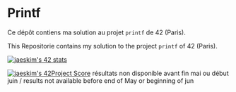 # Printf

Ce dépôt contiens ma solution au projet `printf` de 42 (Paris).

This Repositorie contains my solution to the project `printf` of 42 (Paris).

[![jaeskim's 42 stats](https://badge42.herokuapp.com/api/stats/cmaginot?cursus=42cursus&privacyName=true)](https://github.com/JaeSeoKim/badge42)

[![jaeskim's 42Project Score](https://badge42.herokuapp.com/api/project/cmaginot/ft_printf)](https://github.com/JaeSeoKim/badge42) résultats non disponible avant fin mai ou début juin / results not available before end of May or beginning of jun
